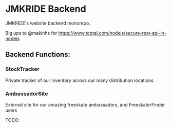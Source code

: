 # JMKRIDE Backend
JMKRIDE's website backend monorepo.

Big ups to @makinhs for https://www.toptal.com/nodejs/secure-rest-api-in-nodejs

## Backend Functions:

### StockTracker

Private tracker of our inventory across our many distribution locations

### AmbassadorSite

External site for our amazing freeskate ambassadors, and FreeskaterFinder users

TODO:

